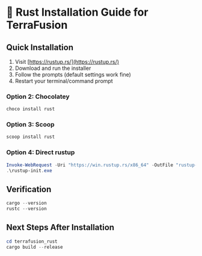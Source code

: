 # 🦀 Rust Installation Guide for TerraFusion

## Quick Installation

1. Visit [https://rustup.rs/](https://rustup.rs/)
2. Download and run the installer
3. Follow the prompts (default settings work fine)
4. Restart your terminal/command prompt

### Option 2: Chocolatey

```powershell
choco install rust
```

### Option 3: Scoop

```powershell
scoop install rust
```

### Option 4: Direct rustup

```powershell
Invoke-WebRequest -Uri "https://win.rustup.rs/x86_64" -OutFile "rustup-init.exe"
.\rustup-init.exe
```

## Verification

```powershell
cargo --version
rustc --version
```

## Next Steps After Installation

```powershell
cd terrafusion_rust
cargo build --release
```
